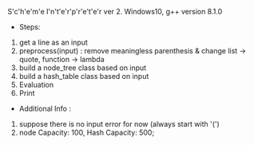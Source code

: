 S'c'h'e'm'e I'n't'e'r'p'r'e't'e'r ver 2.
Windows10, g++ version 8.1.0

- Steps:
1. get a line as an input
2. preprocess(input)
    : remove meaningless parenthesis & change list -> quote, function -> lambda
3. build a node_tree class based on input
4. build a hash_table class based on input
5. Evaluation
6. Print

 - Additional Info :
1. suppose there is no input error for now (always start with '(')
2. node Capacity: 100, Hash Capacity: 500;
